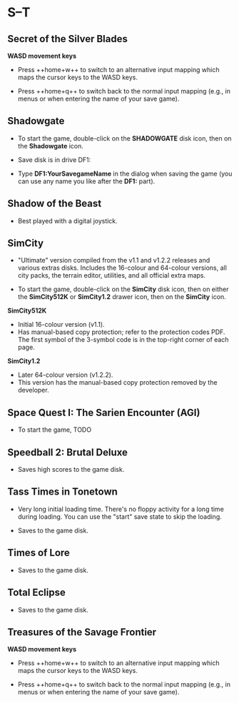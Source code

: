 # S–T

## Secret of the Silver Blades

**WASD movement keys**

- Press ++home+w++ to switch to an alternative input mapping which maps the
  cursor keys to the WASD keys.

- Press ++home+q++ to switch back to the normal input mapping (e.g., in menus
  or when entering the name of your save game).


## Shadowgate

- To start the game, double-click on the **SHADOWGATE** disk icon, then on the
  **Shadowgate** icon.

- Save disk is in drive DF1:

- Type **DF1:YourSavegameName** in the dialog when saving the game (you can
  use any name you like after the **DF1:** part).


## Shadow of the Beast

- Best played with a digital joystick.


## SimCity

- "Ultimate" version compiled from the v1.1 and v1.2.2 releases and various
  extras disks. Includes the 16-colour and 64-colour versions, all city packs,
  the terrain editor, utilities, and all official extra maps.

- To start the game, double-click on the **SimCity** disk icon, then on either
  the **SimCity512K** or  **SimCity1.2** drawer icon, then on the
  **SimCity** icon.

**SimCity512K**

- Initial 16-colour version (v1.1).
- Has manual-based copy protection; refer to the protection codes PDF. The
  first symbol of the 3-symbol code is in the top-right corner of each page.

**SimCity1.2**

- Later 64-colour version (v1.2.2).
- This version has the manual-based copy protection removed by the developer.


## Space Quest I: The Sarien Encounter (AGI)

- To start the game, TODO


## Speedball 2: Brutal Deluxe

- Saves high scores to the game disk.


## Tass Times in Tonetown

- Very long initial loading time. There's no floppy activity for a long time
  during loading. You can use the "start" save state to skip the loading.

- Saves to the game disk.


## Times of Lore

- Saves to the game disk.


## Total Eclipse

- Saves to the game disk.


## Treasures of the Savage Frontier

**WASD movement keys**

- Press ++home+w++ to switch to an alternative input mapping which maps the
  cursor keys to the WASD keys.

- Press ++home+q++ to switch back to the normal input mapping (e.g., in menus
  or when entering the name of your save game).
